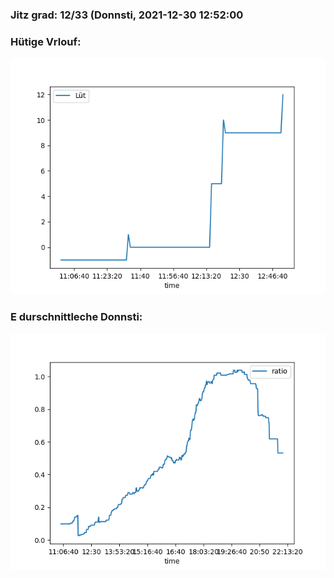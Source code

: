 ### Jitz grad: 12/33 (Donnsti, 2021-12-30 12:52:00

### Hütige Vrlouf:
![Graph](Today.png)

### E durschnittleche Donnsti:
![Graph](Donnsti.png)